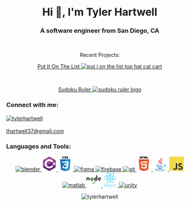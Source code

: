 <h1 align="center">Hi 👋, I'm Tyler Hartwell</h1>
<h3 align="center">A software engineer from San Diego, CA</h3>
<br>
<p align="center"> 
<!--   <a href="https://github.com/ryo-ma/github-profile-trophy">
    <img src="https://github-profile-trophy.vercel.app/?username=tylerhartwell&title=Commits,PullRequest,Repositories&theme=darkhub&column=3" alt="tylerhartwell" />
  </a>  -->
  Recent Projects: 
  <p align="center">
    <a href="https://putitonthelist.netlify.app/">
      Put It On The List 
      <img src="https://github.com/TylerHartwell/TylerHartwell/assets/44123194/c5df79bb-e95a-40cc-a09b-2c10b8a14b74" alt="put i on the list top hat cat cart" height="60" width="60"/>
    </a>
  </p>
  <br>
  <p align="center">
    <a href="https://sudoku-ruler.netlify.app/">
      Sudoku Ruler
      <img src="https://github.com/TylerHartwell/TylerHartwell/assets/44123194/beb7abfe-1acf-4954-8f60-fffced938b70" alt="sudoku ruler logo" height="50" width="50"/>
    </a>
  </p>

</p>




<h3 align="left">Connect with me:</h3>
<p align="left">
  <a href="https://linkedin.com/in/tyler-hartwell-80160461" target="blank">
    <img align="center" src="https://raw.githubusercontent.com/rahuldkjain/github-profile-readme-generator/master/src/images/icons/Social/linked-in-alt.svg" alt="tylerhartwell" height="30" width="40" />
  </a>
  <br>
  <br>
  <a href="mailto:thartwell37@gmail.com" target="_blank">
    thartwell37@gmail.com
    <!---<img src="https://img.shields.io/badge/Gmail-D14836?style=for-the-badge&logo=gmail&logoColor=white" alt="email"/> -->
  </a>
</p>

<h3 align="left">Languages and Tools:</h3>
<p align="center"> 
<!--   <a href="https://www.arduino.cc/" target="_blank" rel="noreferrer"> 
    <img src="https://cdn.worldvectorlogo.com/logos/arduino-1.svg" alt="arduino" width="40" height="40"/> 
  </a>  -->
  <a href="https://www.blender.org/" target="_blank" rel="noreferrer"> 
    <img src="https://download.blender.org/branding/community/blender_community_badge_white.svg" alt="blender" width="40" height="40"/> 
  </a> 
  <a href="https://www.w3schools.com/cs/" target="_blank" rel="noreferrer"> 
    <img src="https://raw.githubusercontent.com/devicons/devicon/master/icons/csharp/csharp-original.svg" alt="csharp" width="40" height="40"/> 
  </a> 
  <a href="https://www.w3schools.com/css/" target="_blank" rel="noreferrer"> 
    <img src="https://raw.githubusercontent.com/devicons/devicon/master/icons/css3/css3-original-wordmark.svg" alt="css3" width="40" height="40"/> 
  </a> 
<!--   <a href="https://expressjs.com" target="_blank" rel="noreferrer"> 
    <img src="https://raw.githubusercontent.com/devicons/devicon/master/icons/express/express-original-wordmark.svg" alt="express" width="40" height="40"/> 
  </a>  -->
  <a href="https://www.figma.com/" target="_blank" rel="noreferrer"> 
    <img src="https://www.vectorlogo.zone/logos/figma/figma-icon.svg" alt="figma" width="40" height="40"/> 
  </a> 
  <a href="https://firebase.google.com/" target="_blank" rel="noreferrer"> 
    <img src="https://www.vectorlogo.zone/logos/firebase/firebase-icon.svg" alt="firebase" width="40" height="40"/> 
  </a> 
  <a href="https://git-scm.com/" target="_blank" rel="noreferrer"> 
    <img src="https://www.vectorlogo.zone/logos/git-scm/git-scm-icon.svg" alt="git" width="40" height="40"/> 
  </a> 
  <a href="https://www.w3.org/html/" target="_blank" rel="noreferrer"> 
    <img src="https://raw.githubusercontent.com/devicons/devicon/master/icons/html5/html5-original-wordmark.svg" alt="html5" width="40" height="40"/> 
  </a> 
<!--   <a href="https://www.adobe.com/in/products/illustrator.html" target="_blank" rel="noreferrer"> 
    <img src="https://www.vectorlogo.zone/logos/adobe_illustrator/adobe_illustrator-icon.svg" alt="illustrator" width="40" height="40"/> 
  </a>  -->
  <a href="https://www.java.com" target="_blank" rel="noreferrer"> 
    <img src="https://raw.githubusercontent.com/devicons/devicon/master/icons/java/java-original.svg" alt="java" width="40" height="40"/> 
  </a> 
  <a href="https://developer.mozilla.org/en-US/docs/Web/JavaScript" target="_blank" rel="noreferrer"> 
    <img src="https://raw.githubusercontent.com/devicons/devicon/master/icons/javascript/javascript-original.svg" alt="javascript" width="40" height="40"/> 
  </a> 
  <a href="https://www.mathworks.com/" target="_blank" rel="noreferrer"> 
    <img src="https://upload.wikimedia.org/wikipedia/commons/2/21/Matlab_Logo.png" alt="matlab" width="40" height="40"/> 
  </a> 
<!--   <a href="https://www.mongodb.com/" target="_blank" rel="noreferrer"> 
    <img src="https://raw.githubusercontent.com/devicons/devicon/master/icons/mongodb/mongodb-original-wordmark.svg" alt="mongodb" width="40" height="40"/> 
  </a>  -->
<!--   <a href="https://nextjs.org/" target="_blank" rel="noreferrer"> 
    <img src="https://cdn.worldvectorlogo.com/logos/nextjs-2.svg" alt="nextjs" width="40" height="40"/> 
  </a>  -->
  <a href="https://nodejs.org" target="_blank" rel="noreferrer"> 
    <img src="https://raw.githubusercontent.com/devicons/devicon/master/icons/nodejs/nodejs-original-wordmark.svg" alt="nodejs" width="40" height="40"/> 
  </a> 
  <a href="https://reactjs.org/" target="_blank" rel="noreferrer"> 
    <img src="https://raw.githubusercontent.com/devicons/devicon/master/icons/react/react-original-wordmark.svg" alt="react" width="40" height="40"/> 
  </a> 
  <a href="https://unity.com/" target="_blank" rel="noreferrer"> 
    <img src="https://www.vectorlogo.zone/logos/unity3d/unity3d-icon.svg" alt="unity" width="40" height="40"/> 
  </a> 
</p>

<!--
<p align="center">
  <p align="center">
    <img src="https://github-readme-stats.vercel.app/api/top-langs?username=tylerhartwell&show_icons=true&theme=synthwave&locale=en&layout=compact" alt="tylerhartwell" />
  </p>
  
  <p align="center">
    &nbsp;
    <img src="https://github-readme-stats.vercel.app/api?username=tylerhartwell&show_icons=true&theme=tokyonight&locale=en" alt="tylerhartwell" />
  </p>
</p>
-->

<p align="center">
  <img  src="https://github-readme-streak-stats.herokuapp.com/?user=tylerhartwell&" alt="tylerhartwell" width="50%"/>
</p>
